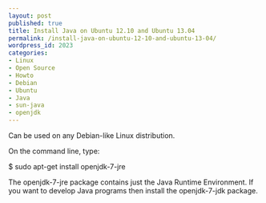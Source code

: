 ```yaml
---
layout: post
published: true
title: Install Java on Ubuntu 12.10 and Ubuntu 13.04
permalink: /install-java-on-ubuntu-12-10-and-ubuntu-13-04/
wordpress_id: 2023
categories:
- Linux
- Open Source
- Howto
- Debian
- Ubuntu
- Java
- sun-java
- openjdk
---
```

Can be used on any Debian-like Linux distribution.

On the command line, type:

$ sudo apt-get install openjdk-7-jre

The openjdk-7-jre package contains just the Java Runtime Environment. If you want to develop Java programs then install the openjdk-7-jdk package.
